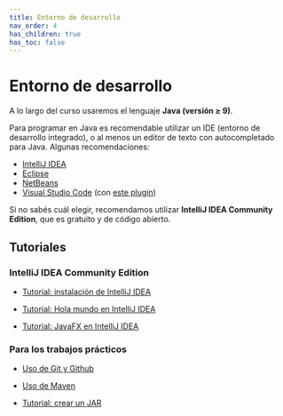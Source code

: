 ```yaml
---
title: Entorno de desarrollo
nav_order: 4
has_children: true
has_toc: false
---
```


# Entorno de desarrollo

A lo largo del curso usaremos el lenguaje **Java (versión ≥ 9)**.

Para programar en Java es recomendable utilizar un IDE (entorno de desarrollo
integrado), o al menos un editor de texto con autocompletado para Java. Algunas
recomendaciones:

- [IntelliJ IDEA](https://www.jetbrains.com/idea/)
- [Eclipse](https://www.eclipse.org/downloads/)
- [NetBeans](https://netbeans.apache.org/)
- [Visual Studio Code](https://code.visualstudio.com/) (con [este plugin](https://code.visualstudio.com/docs/languages/java))

Si no sabés cuál elegir, recomendamos utilizar **IntelliJ IDEA Community
Edition**, que es gratuito y de código abierto.

## Tutoriales

### IntelliJ IDEA Community Edition

* [Tutorial: instalación de IntelliJ IDEA](./tutorial-instalacion)

* [Tutorial: Hola mundo en IntelliJ IDEA](./tutorial-hola-mundo)

* [Tutorial: JavaFX en IntelliJ IDEA](./tutorial-javafx)

<!-- TODO
* [Tutorial: Clojure en IntelliJ IDEA](./tutorial-clojure)
-->

### Para los trabajos prácticos

* [Uso de Git y Github](./git-y-github)

* [Uso de Maven](./maven)

* [Tutorial: crear un JAR](./tutorial-jar)

